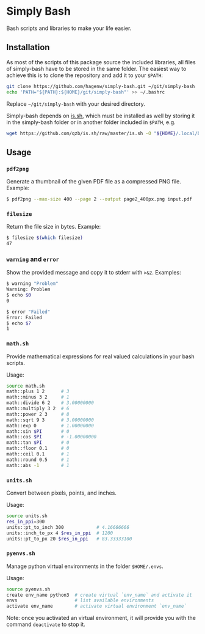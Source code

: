 Simply Bash
===========

Bash scripts and libraries to make your life easier.


## Installation

As most of the scripts of this package source the included libraries, all files
of simply-bash have to be stored in the same folder. The easiest way to achieve
this is to clone the repository and add it to your `$PATH`:

```bash
git clone https://github.com/hagenw/simply-bash.git ~/git/simply-bash
echo 'PATH="${PATH}:${HOME}/git/simply-bash"' >> ~/.bashrc
```

Replace `~/git/simply-bash` with your desired directory.

Simply-bash depends on [is.sh], which must be installed as well by storing it in
the simply-bash folder or in another folder included in `$PATH`, e.g.

```bash
wget https://github.com/qzb/is.sh/raw/master/is.sh -O "${HOME}/.local/bin/is"
```

[is.sh]: https://github.com/qzb/is.sh


## Usage

### `pdf2png`

Generate a thumbnail of the given PDF file as a compressed PNG file.
Example:

```sh
$ pdf2png --max-size 400 --page 2 --output page2_400px.png input.pdf
```

### `filesize`

Return the file size in bytes.
Example:

```sh
$ filesize $(which filesize)
47
```

### `warning` and `error`

Show the provided message and copy it to stderr with `>&2`.
Examples:

```sh
$ warning "Problem"
Warning: Problem
$ echo $0
0
```

```sh
$ error "Failed"
Error: Failed
$ echo $?
1
```

### `math.sh`

Provide mathematical expressions for real valued calculations in your bash
scripts.

Usage:

```bash
source math.sh
math::plus 1 2      # 3
math::minus 3 2     # 1
math::divide 6 2    # 3.00000000
math::multiply 3 2  # 6
math::power 2 3     # 8
math::sqrt 9 3      # 3.00000000
math::exp 0         # 1.00000000
math::sin $PI       # 0
math::cos $PI       # -1.00000000
math::tan $PI       # 0
math::floor 0.1     # 0
math::ceil 0.1      # 1
math::round 0.5     # 1
math::abs -1        # 1
```

### `units.sh`

Convert between pixels, points, and inches.

Usage:

```bash
source units.sh
res_in_ppi=300
units::pt_to_inch 300            # 4.16666666
units::inch_to_px 4 $res_in_ppi  # 1200
units::pt_to_px 20 $res_in_ppi   # 83.33333100
```

### `pyenvs.sh`

Manage python virtual environments in the folder `$HOME/.envs`. 

Usage:

```bash
source pyenvs.sh
create env_name python3  # create virtual `env_name` and activate it
envs                     # list available environments
activate env_name        # activate virtual environment `env_name`
```

Note: once you activated an virtual environment, it will provide you with the
command `deactivate` to stop it.
